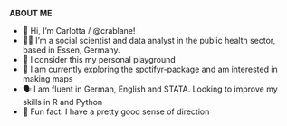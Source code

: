 **ABOUT ME**
- 🦀 Hi, I’m Carlotta / @crablane!
- 👩‍💻 I’m a social scientist and data analyst in the public health sector, based in Essen, Germany.
- 🎡 I consider this my personal playground
- 🎸 I am currently exploring the spotifyr-package and am interested in making maps
- 🗣 I am fluent in German, English and STATA. Looking to improve my skills in R and Python
- 🧭 Fun fact: I have a pretty good sense of direction 


<!---
crablane/crablane is a ✨ special ✨ repository because its `README.md` (this file) appears on your GitHub profile.
You can click the Preview link to take a look at your changes.
--->

